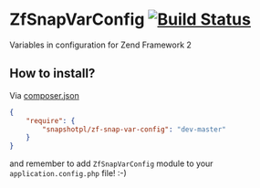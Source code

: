 ZfSnapVarConfig [![Build Status](https://travis-ci.org/snapshotpl/ZfSnapVarConfig.svg?branch=master)](https://travis-ci.org/snapshotpl/ZfSnapVarConfig)
===============

Variables in configuration for Zend Framework 2

How to install?
---------------
Via [composer.json](https://getcomposer.org/)
```json
{
    "require": {
        "snapshotpl/zf-snap-var-config": "dev-master"
    }
}
```

and remember to add `ZfSnapVarConfig` module to your `application.config.php` file! :-)
